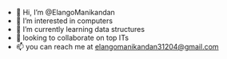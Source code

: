 - 👋 Hi, I’m @ElangoManikandan
- 👀 I’m interested in computers
- 🌱 I’m currently learning data structures
- 💞️ looking to collaborate on top ITs
- 📫 you can reach me at elangomanikandan31204@gmail.com

<!---
ElangoManikandan/ElangoManikandan is a ✨ special ✨ repository because its `README.md` (this file) appears on your GitHub profile.
You can click the Preview link to take a look at your changes.
--->
